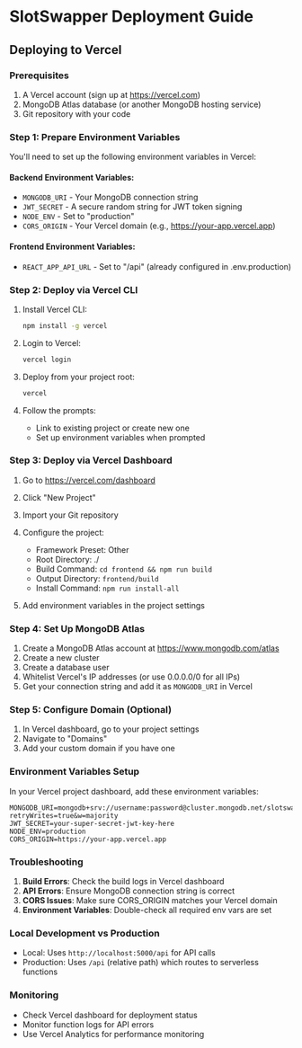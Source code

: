 # SlotSwapper Deployment Guide

## Deploying to Vercel

### Prerequisites
1. A Vercel account (sign up at https://vercel.com)
2. MongoDB Atlas database (or another MongoDB hosting service)
3. Git repository with your code

### Step 1: Prepare Environment Variables

You'll need to set up the following environment variables in Vercel:

#### Backend Environment Variables:
- `MONGODB_URI` - Your MongoDB connection string
- `JWT_SECRET` - A secure random string for JWT token signing
- `NODE_ENV` - Set to "production"
- `CORS_ORIGIN` - Your Vercel domain (e.g., https://your-app.vercel.app)

#### Frontend Environment Variables:
- `REACT_APP_API_URL` - Set to "/api" (already configured in .env.production)

### Step 2: Deploy via Vercel CLI

1. Install Vercel CLI:
   ```bash
   npm install -g vercel
   ```

2. Login to Vercel:
   ```bash
   vercel login
   ```

3. Deploy from your project root:
   ```bash
   vercel
   ```

4. Follow the prompts:
   - Link to existing project or create new one
   - Set up environment variables when prompted

### Step 3: Deploy via Vercel Dashboard

1. Go to https://vercel.com/dashboard
2. Click "New Project"
3. Import your Git repository
4. Configure the project:
   - Framework Preset: Other
   - Root Directory: ./
   - Build Command: `cd frontend && npm run build`
   - Output Directory: `frontend/build`
   - Install Command: `npm run install-all`

5. Add environment variables in the project settings

### Step 4: Set Up MongoDB Atlas

1. Create a MongoDB Atlas account at https://www.mongodb.com/atlas
2. Create a new cluster
3. Create a database user
4. Whitelist Vercel's IP addresses (or use 0.0.0.0/0 for all IPs)
5. Get your connection string and add it as `MONGODB_URI` in Vercel

### Step 5: Configure Domain (Optional)

1. In Vercel dashboard, go to your project settings
2. Navigate to "Domains"
3. Add your custom domain if you have one

### Environment Variables Setup

In your Vercel project dashboard, add these environment variables:

```
MONGODB_URI=mongodb+srv://username:password@cluster.mongodb.net/slotswapper?retryWrites=true&w=majority
JWT_SECRET=your-super-secret-jwt-key-here
NODE_ENV=production
CORS_ORIGIN=https://your-app.vercel.app
```

### Troubleshooting

1. **Build Errors**: Check the build logs in Vercel dashboard
2. **API Errors**: Ensure MongoDB connection string is correct
3. **CORS Issues**: Make sure CORS_ORIGIN matches your Vercel domain
4. **Environment Variables**: Double-check all required env vars are set

### Local Development vs Production

- Local: Uses `http://localhost:5000/api` for API calls
- Production: Uses `/api` (relative path) which routes to serverless functions

### Monitoring

- Check Vercel dashboard for deployment status
- Monitor function logs for API errors
- Use Vercel Analytics for performance monitoring